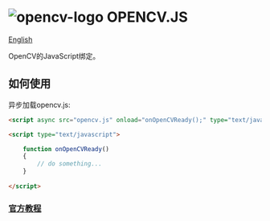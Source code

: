 # ![opencv-logo](https://opencv-1251216093.cos.ap-shanghai.myqcloud.com/img/opencv-logo-small.png) OPENCV.JS

[English](https://github.com/Ouyang-Zhaoxing/opencv.js/blob/master/README_EN.md)

OpenCV的JavaScript绑定。

## 如何使用

异步加载opencv.js:

```html
<script async src="opencv.js" onload="onOpenCVReady();" type="text/javascript"></script>

<script type="text/javascript">

    function onOpenCVReady() 
    {
        // do something...
    }
    
</script>
```

### [官方教程](https://docs.opencv.org/master/d5/d10/tutorial_js_root.html)
